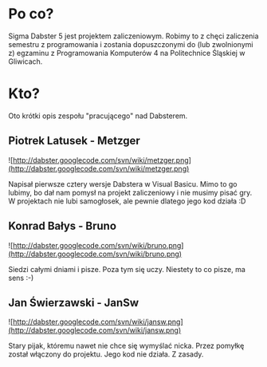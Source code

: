 # Po co? #
Sigma Dabster 5 jest projektem zaliczeniowym. Robimy to z chęci zaliczenia semestru z programowania i zostania dopuszczonymi do (lub zwolnionymi z) egzaminu z Programowania Komputerów 4 na Politechnice Śląskiej w Gliwicach.

# Kto? #
Oto krótki opis zespołu "pracującego" nad Dabsterem.

## Piotrek Latusek - Metzger ##

![http://dabster.googlecode.com/svn/wiki/metzger.png](http://dabster.googlecode.com/svn/wiki/metzger.png)

Napisał pierwsze cztery wersje Dabstera w Visual Basicu. Mimo to go lubimy, bo dał nam pomysł na projekt zaliczeniowy i nie musimy pisać gry. W projektach nie lubi samogłosek, ale pewnie dlatego jego kod działa :D

## Konrad Bałys - Bruno ##
![http://dabster.googlecode.com/svn/wiki/bruno.png](http://dabster.googlecode.com/svn/wiki/bruno.png)

Siedzi całymi dniami i pisze. Poza tym się uczy. Niestety to co pisze, ma sens :-)

## Jan Świerzawski - JanSw ##
![http://dabster.googlecode.com/svn/wiki/jansw.png](http://dabster.googlecode.com/svn/wiki/jansw.png)

Stary pijak, któremu nawet nie chce się wymyślać nicka. Przez pomyłkę został włączony do projektu. Jego kod nie działa. Z zasady.